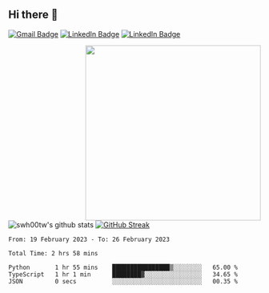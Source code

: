 
<h2> Hi there 👋 </h2>

[![Gmail Badge](https://img.shields.io/badge/-a6140000@gmail.com-c14438?style=flat-square&logo=Gmail&logoColor=white&link=mailto:a6140000@gmail.com)](mailto:a6140000@gmail.com)
[![LinkedIn Badge](https://img.shields.io/badge/-FrankHsu-blue?style=flat-square&logo=LinkedIn&logoColor=white&link=https://www.linkedin.com/in/%E6%9B%B8%E7%B6%AD-%E8%A8%B1-109621210/)](https://www.linkedin.com/in/%E6%9B%B8%E7%B6%AD-%E8%A8%B1-109621210/)
[![LinkedIn Badge](https://img.shields.io/badge/-Portfolio-purple?style=flat-square&logo=About.me&logoColor=white&link=https://swh00tw.vercel.app)](https://swh00tw.vercel.app)

<img align='right' src='https://user-images.githubusercontent.com/5713670/87202985-820dcb80-c2b6-11ea-9f56-7ec461c497c3.gif' width='350'>

<!-- <h3>I am Shu-Wei Hsu, aka Frank Hsu. A full-stack developer from Taiwan. 👨‍💻</h3> -->



![swh00tw's github stats](https://github-readme-stats.vercel.app/api?username=swh00tw&hide=["issues"]&show_icons=true)
[![GitHub Streak](http://github-readme-streak-stats.herokuapp.com?user=swh00tw)](https://github.com/swh00tw)

<!--START_SECTION:waka-->

```text
From: 19 February 2023 - To: 26 February 2023

Total Time: 2 hrs 58 mins

Python       1 hr 55 mins    ████████████████▒░░░░░░░░   65.00 %
TypeScript   1 hr 1 min      ████████▓░░░░░░░░░░░░░░░░   34.65 %
JSON         0 secs          ░░░░░░░░░░░░░░░░░░░░░░░░░   00.35 %
```

<!--END_SECTION:waka-->

<!--
**swh00tw/swh00tw** is a ✨ _special_ ✨ repository because its `README.md` (this file) appears on your GitHub profile.

Here are some ideas to get you started:

- 🔭 I’m currently working on ...
- 🌱 I’m currently learning ...
- 👯 I’m looking to collaborate on ...
- 🤔 I’m looking for help with ...
- 💬 Ask me about ...
- 📫 How to reach me: ...
- 😄 Pronouns: ...
- ⚡ Fun fact: ...
-->
